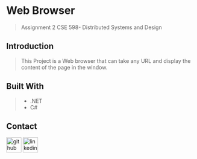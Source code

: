# **Web Browser**
> Assignment 2
> CSE 598- Distributed Systems and Design

## Introduction
> This Project is a Web browser that can take any URL and display the content of the page in the window.

## Built With
>- .NET
>- C#

## Contact
 [<img src='https://cdn.jsdelivr.net/npm/simple-icons@3.0.1/icons/github.svg' alt='github' height='40'>](https://github.com/martha-moreno/martha-moreno.github.io)  [<img src='https://cdn.jsdelivr.net/npm/simple-icons@3.0.1/icons/linkedin.svg' alt='linkedin' height='40'>](https://www.linkedin.com/in/martha-gissela-moreno/)  




